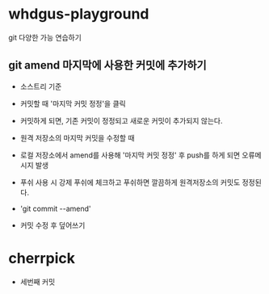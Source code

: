 # whdgus-playground
git 다양한 가능 연습하기

## git amend 마지막에 사용한 커밋에 추가하기

- 소스트리 기준 
- 커밋할 때 '마지막 커밋 정정'을 클릭
- 커밋하게 되면, 기존 커밋이 정정되고 새로운 커밋이 추가되지 않는다.

- 원격 저장소의 마지막 커밋을 수정할 때 
- 로컬 저장소에서 amend를 사용해 '마지막 커밋 정정' 후 push를 하게 되면 오류메시지 발생

- 푸쉬 사용 시 강제 푸쉬에 체크하고 푸쉬하면 깔끔하게 원격저장소의 커밋도 정정된다.

- 'git commit --amend' 
- 커밋 수정 후 덮어쓰기

# cherrpick
- 세번째 커밋